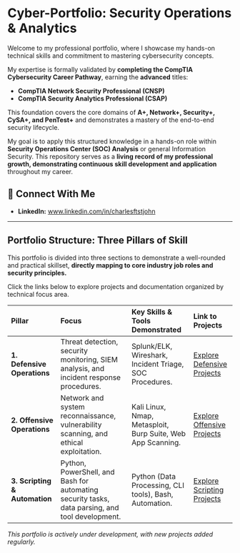 # Cyber-Portfolio: Security Operations & Analytics

Welcome to my professional portfolio, where I showcase my hands-on technical skills and commitment to mastering cybersecurity concepts.

My expertise is formally validated by **completing the CompTIA Cybersecurity Career Pathway**, earning the **advanced** titles:
* **CompTIA Network Security Professional (CNSP)**
* **CompTIA Security Analytics Professional (CSAP)**

This foundation covers the core domains of **A+, Network+, Security+, CySA+, and PenTest+** and demonstrates a mastery of the end-to-end security lifecycle.

My goal is to apply this structured knowledge in a hands-on role within **Security Operations Center (SOC) Analysis** or general Information Security. This repository serves as a **living record of my professional growth, demonstrating continuous skill development and application** throughout my career.

## 🔗 Connect With Me

* **LinkedIn:** www.linkedin.com/in/charlesftstjohn

---

## Portfolio Structure: Three Pillars of Skill

This portfolio is divided into three sections to demonstrate a well-rounded and practical skillset, **directly mapping to core industry job roles and security principles.**

Click the links below to explore projects and documentation organized by technical focus area.

| Pillar | Focus | Key Skills & Tools Demonstrated | Link to Projects |
| :--- | :--- | :--- | :--- |
| **1. Defensive Operations** | Threat detection, security monitoring, SIEM analysis, and incident response procedures. | Splunk/ELK, Wireshark, Incident Triage, SOC Procedures. | [Explore Defensive Projects](01_Defensive_Operations) |
| **2. Offensive Operations** | Network and system reconnaissance, vulnerability scanning, and ethical exploitation. | Kali Linux, Nmap, Metasploit, Burp Suite, Web App Scanning. | [Explore Offensive Projects](02_Offensive_Operations) |
| **3. Scripting & Automation** | Python, PowerShell, and Bash for automating security tasks, data parsing, and tool development. | Python (Data Processing, CLI tools), Bash, Automation. | [Explore Scripting Projects](03_Scripting_Automation) |

*This portfolio is actively under development, with new projects added regularly.*


